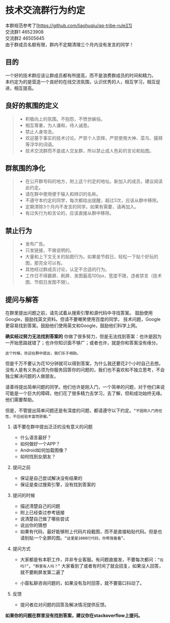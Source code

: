 # 技术交流群行为约定
本群规范参考了[https://github.com/liaohuqiu/qq-tribe-rule][1]  
交流群1 46523908  
交流群2 46505645  
由于群成员名额有限，群内不定期清理三个月内没有发言的同学！  

## 目的
一个好的技术群应该让群成员都有所提高，而不是浪费群成员的时间和精力。  
本约定为的是营造一个良好的在线交流氛围，认识优秀的人，相互学习，相互促进，相互提高。

## 良好的氛围的定义

>* 积极向上的氛围。不抱怨，不愤世嫉俗。
>* 相互尊重，为人谦和，待人诚恳。
>* 禁止人身攻击。
>* 欢迎基于事实的技术讨论。严禁个人崇拜，严禁使用大神、菜鸟、膜拜等浮华的词语。
>* 技术交流群而不是成人交友群，所以禁止成人色彩的言论和贴图。

## 群氛围的净化
>* 在公开群号码的地方，附上这个约定的地址。新加入的成员，建议阅读此约定。
>* 请在群中使用便于输入和辨识的名称。
>* 不遵守本约定的同学，每次都给出提醒，超过3次，应该从群中移除。
>* 定期清除3个月内不发言的同学。如果有需要，请再加入。
>* 有过失行为和言论的，应该直接从群中移除。

## 禁止行为
>* 发布广告。
>* 只发链接，不做说明的。
>* 大量和上下文无关的贴图行为。如果是节假日，轻松一下贴个好玩的图，那完全可以有。
>* 其他经过群成员讨论，认定不合适的行为。
>* 工作日不得霸屏、刷屏、发图最高100px，宽度不限，违者禁言（技术图、节假日发图不限）。

## 提问与解答
在群里提出问题之前，请先试着从搜索引擎和源代码中寻找答案。
鼓励使用Google，鼓励找英文资料。但请不要嘲笑使用百度的同学。
技术问题，Google更容易找到答案。鼓励他们使用英文和Google，鼓励他们科学上网。

**确实经过努力无法找到答案的**
    你做了很多努力，但是无法找到答案：也许是因为一开始思路就错了；也许你知识面不够广；或者也许，就是你和答案没有缘分。

    这个时候，欢迎在群中提出，我们乐于相助。

但是千万不要认为花10分钟就可以得到答案，为什么我还要花2个小时自己去想。没有人是有义务必须为你服务回答你的问题的，我们也不喜欢和不独立思考，不会独立解决问题的人做朋友。

请善待提出简单问题的同学。他们也许是刚入门，一个简单的问题，对于他们来说可能是一个巨大的障碍，他们花了很多精力去学习，去了解，但和成功始终无缘。他们需要帮助。

但是，不管提出简单问题还是有深度的问题，都请遵守以下约定。`“不因刚入门而任性，不应经验丰富而骄傲。”`

1.  请不要在群中提出泛泛的没有意义的问题
    * 什么语言最好？
    * 如何做好一个APP？
    * Android如何加载图像？
    * 如何找到女朋友？

2.  提问之前
    * 保证是自己尝试解决没有结果的
    * 保证是查过搜索引擎，没有找到答案的

3.  提问的时候
    * 描述清楚自己的问题
    * 附上已经查过参考链接
    * 说清楚自己做了哪些尝试
    * 说出你的猜想
    * 如果有代码，最好能够附上代码片段截图，而不是直接粘贴代码。但是也请别贴一个全屏的图。`“这里是1000行代码，你帮我看看”。`

4.  提问方式
    * 大家都是有本职工作，并非专业客服。有问题直接发，不要每次都问：`“在吗?”`，`“群里有人吗？”`
        大家看到了或者有时间了就会回复，如果没人回答，就不要刷屏发第二遍了

    * 小窗私聊咨询问题的，如果没有及时回答，就不要窗口抖动了。

5.  反馈
    * 提问者应对问题的回答及解决情况提供反馈。

**如果你的问题在群里没有找到答案，建议你在stackoverflow上提问。**

[1]: https://github.com/liaohuqiu/qq-tribe-rule
